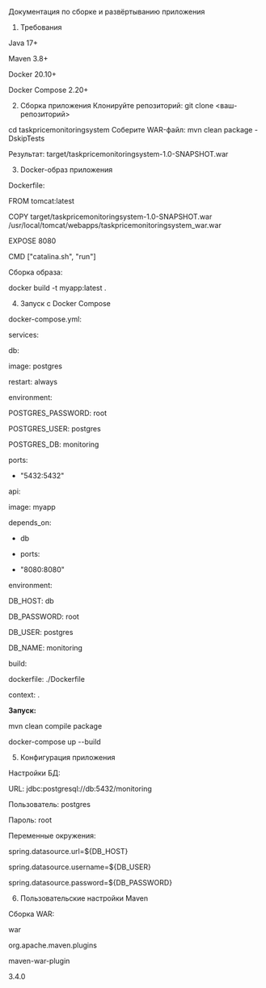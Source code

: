 Документация по сборке и развёртыванию приложения
1. Требования

Java 17+

Maven 3.8+

Docker 20.10+

Docker Compose 2.20+

2. Сборка приложения
Клонируйте репозиторий:
git clone <ваш-репозиторий>

cd taskpricemonitoringsystem
Соберите WAR-файл:
mvn clean package -DskipTests 

Результат: target/taskpricemonitoringsystem-1.0-SNAPSHOT.war

3. Docker-образ приложения

Dockerfile:

FROM tomcat:latest 

COPY target/taskpricemonitoringsystem-1.0-SNAPSHOT.war /usr/local/tomcat/webapps/taskpricemonitoringsystem_war.war 

EXPOSE 8080 

CMD ["catalina.sh", "run"]

Сборка образа:

docker build -t myapp:latest .

4. Запуск с Docker Compose

docker-compose.yml:

services:

db:

image: postgres

restart: always

environment:

POSTGRES_PASSWORD: root

POSTGRES_USER: postgres

POSTGRES_DB: monitoring

ports:

- "5432:5432"

api:

image: myapp 

depends_on:

- db 

- ports:

- "8080:8080"

environment:

DB_HOST: db 

DB_PASSWORD: root 

DB_USER: postgres 

DB_NAME: monitoring 

build:

dockerfile: ./Dockerfile 

context: .

**Запуск:**

mvn clean compile package

docker-compose up --build

5. Конфигурация приложения

Настройки БД:

URL: jdbc:postgresql://db:5432/monitoring

Пользователь: postgres

Пароль: root

Переменные окружения:

spring.datasource.url=${DB_HOST}

spring.datasource.username=${DB_USER}

spring.datasource.password=${DB_PASSWORD}

6. Пользовательские настройки Maven

Сборка WAR:

<packaging>war</packaging>

<plugin>

<groupId>org.apache.maven.plugins</groupId>

<artifactId>maven-war-plugin</artifactId>

<version>3.4.0</version>

</plugin>
